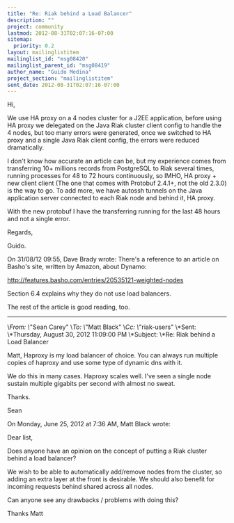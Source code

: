 ```yaml
---
title: "Re: Riak behind a Load Balancer"
description: ""
project: community
lastmod: 2012-08-31T02:07:16-07:00
sitemap:
  priority: 0.2
layout: mailinglistitem
mailinglist_id: "msg08420"
mailinglist_parent_id: "msg08419"
author_name: "Guido Medina"
project_section: "mailinglistitem"
sent_date: 2012-08-31T02:07:16-07:00
---
```


Hi,

 We use HA proxy on a 4 nodes cluster for a J2EE application, before 
using HA proxy we delegated on the Java Riak cluster client config to 
handle the 4 nodes, but too many errors were generated, once we switched 
to HA proxy and a single Java Riak client config, the errors were 
reduced dramatically.


 I don't know how accurate an article can be, but my experience comes 
from transferring 10+ millions records from PostgreSQL to Riak several 
times, running processes for 48 to 72 hours continuously, so IMHO, HA 
proxy + new client client (The one that comes with Protobuf 2.4.1+, not 
the old 2.3.0) is the way to go. To add more, we have autossh tunnels on 
the Java application server connected to each Riak node and behind it, 
HA proxy.


With the new protobuf I have the transferring running for the last 48 
hours and not a single error.


Regards,

Guido.

On 31/08/12 09:55, Dave Brady wrote:
There's a reference to an article on Basho's site, written by Amazon, 
about Dynamo:


 http://features.basho.com/entries/20535121-weighted-nodes

Section 6.4 explains why they do not use load balancers.

The rest of the article is good reading, too.

------------------------------------------------------------------------
\\*From: \\*"Sean Carey" 
\\*To: \\*"Matt Black" 
\\*Cc: \\*"riak-users" 
\\*Sent: \\*Thursday, August 30, 2012 11:09:00 PM
\\*Subject: \\*Re: Riak behind a Load Balancer

Matt,
Haproxy is my load balancer of choice. You can always run multiple 
copies of haproxy and use some type of dynamic dns with it.


We do this in many cases. Haproxy scales well. I've seen a single node 
sustain multiple gigabits per second with almost no sweat.

Thanks.


Sean

On Monday, June 25, 2012 at 7:36 AM, Matt Black wrote:

 Dear list,

 Does anyone have an opinion on the concept of putting a Riak
 cluster behind a load balancer?

 We wish to be able to automatically add/remove nodes from the
 cluster, so adding an extra layer at the front is desirable. We
 should also benefit for incoming requests behind shared across all
 nodes.

 Can anyone see any drawbacks / problems with doing this?

 Thanks
 Matt
